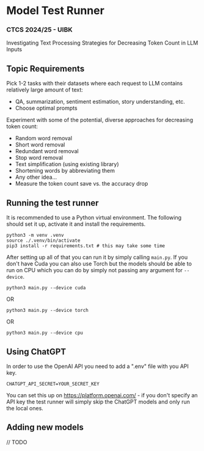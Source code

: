 # Model Test Runner
### CTCS 2024/25 - UIBK

Investigating Text Processing Strategies for Decreasing Token Count in LLM Inputs

## Topic Requirements

Pick 1-2 tasks with their datasets where each request to LLM contains relatively large amount of text:

- QA, summarization, sentiment estimation, story understanding, etc.
- Choose optimal prompts

Experiment with some of the potential, diverse approaches for decreasing token count:

- Random word removal
- Short word removal
- Redundant word removal
- Stop word removal
- Text simplification (using existing library)
- Shortening words by abbreviating them
- Any other idea…
- Measure the token count save vs. the accuracy drop

## Running the test runner

It is recommended to use a Python virtual environment.
The following should set it up, activate it and install the requirements.

```
python3 -m venv .venv
source ./.venv/bin/activate
pip3 install -r requirements.txt # this may take some time
```

After setting up all of that you can run it by simply calling `main.py`.
If you don't have Cuda you can also use Torch but the models should be able to run on CPU which you can do by simply not passing any argument for `--device`.

```
python3 main.py --device cuda
```
OR
```
python3 main.py --device torch
```
OR
```
python3 main.py --device cpu
```

## Using ChatGPT

In order to use the OpenAI API you need to add a ".env" file with you API key.

```
CHATGPT_API_SECRET=YOUR_SECRET_KEY
```

You can set this up on https://platform.openai.com/ -
if you don't specify an API key the test runner will simply skip the ChatGPT models and only run the local ones.



## Adding new models

// TODO
